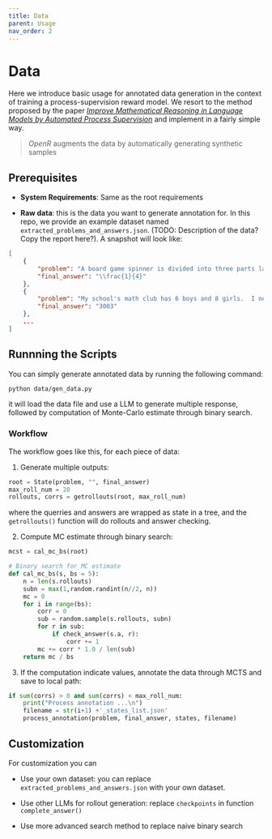 ```yaml
---
title: Data
parent: Usage
nav_order: 2
---
```



# Data

Here we introduce basic usage for annotated data generation in the context of training a process-supervision reward model. We resort to the method proposed by the paper [*Improve Mathematical Reasoning in Language Models by Automated Process Supervision*](https://arxiv.org/pdf/2406.06592) and implement in a fairly simple way. 

>*OpenR* augments the data by automatically generating synthetic samples

## Prerequisites

- **System Requirements**: Same as the root requirements

- **Raw data**: this is the data you want to generate annotation for. In this repo, we provide an example dataset named `extracted_problems_and_answers.json`. (TODO: Description of the data? Copy the report here?). A snapshot will look like:

```json
[
    {
        "problem": "A board game spinner is divided into three parts labeled $A$, $B$  and $C$. The probability of the spinner landing on $A$ is $\\frac{1}{3}$ and the probability of the spinner landing on $B$ is $\\frac{5}{12}$.  What is the probability of the spinner landing on $C$? Express your answer as a common fraction.",
        "final_answer": "\\frac{1}{4}"
    },
    {
        "problem": "My school's math club has 6 boys and 8 girls.  I need to select a team to send to the state math competition.  We want 6 people on the team.  In how many ways can I select the team without restrictions?",
        "final_answer": "3003"
    },
    ...
]

```

## Runnning the Scripts

You can simply generate annotated data by running the following command:

```bash
python data/gen_data.py
```

it will load the data file and use a LLM to generate multiple response, followed by computation of Monte-Carlo estimate through binary search.

### Workflow

The workflow goes like this, for each piece of data:

1. Generate multiple outputs:
```python
root = State(problem, "", final_answer)
max_roll_num = 20
rollouts, corrs = getrollouts(root, max_roll_num)
```
where the querries and answers are wrapped as state in a tree, and the `getrollouts()` function will do rollouts and answer checking.

2. Compute MC estimate through binary search:
```python
mcst = cal_mc_bs(root)
```
```python
# Binary search for MC estimate
def cal_mc_bs(s, bs = 5):
    n = len(s.rollouts)
    subn = max(1,random.randint(n//2, n))
    mc = 0
    for i in range(bs):
        corr = 0
        sub = random.sample(s.rollouts, subn)
        for r in sub:
            if check_answer(s.a, r):
                corr += 1
        mc += corr * 1.0 / len(sub)
    return mc / bs 
```

3. If the computation indicate values, annotate the data through MCTS and save to local path:
```python
if sum(corrs) > 0 and sum(corrs) < max_roll_num: 
    print("Process annotation ...\n")
    filename = str(i+1) +'_states_list.json'
    process_annotation(problem, final_answer, states, filename)
```


## Customization

For customization you can

- Use your own dataset: you can replace `extracted_problems_and_answers.json` with your own dataset.

- Use other LLMs for rollout generation: replace `checkpoints` in function `complete_answer()`

- Use more advanced search method to replace naive binary search